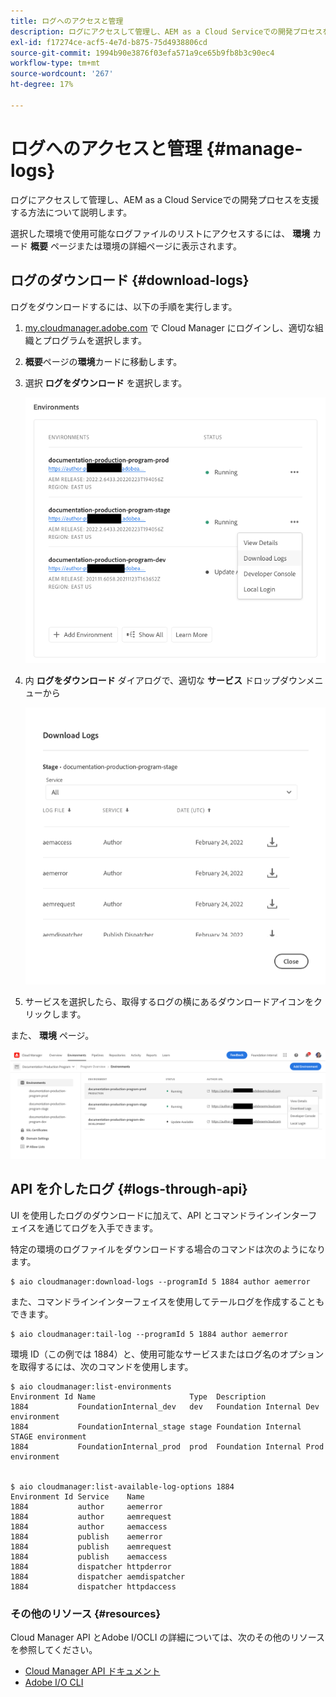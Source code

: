 ```yaml
---
title: ログへのアクセスと管理
description: ログにアクセスして管理し、AEM as a Cloud Serviceでの開発プロセスを支援する方法について説明します。
exl-id: f17274ce-acf5-4e7d-b875-75d4938806cd
source-git-commit: 1994b90e3876f03efa571a9ce65b9fb8b3c90ec4
workflow-type: tm+mt
source-wordcount: '267'
ht-degree: 17%

---
```



# ログへのアクセスと管理 {#manage-logs}

ログにアクセスして管理し、AEM as a Cloud Serviceでの開発プロセスを支援する方法について説明します。

選択した環境で使用可能なログファイルのリストにアクセスするには、 **環境** カード **概要** ページまたは環境の詳細ページに表示されます。

## ログのダウンロード {#download-logs}

ログをダウンロードするには、以下の手順を実行します。

1. [my.cloudmanager.adobe.com](https://my.cloudmanager.adobe.com/) で Cloud Manager にログインし、適切な組織とプログラムを選択します。

1. **概要**&#x200B;ページの&#x200B;**環境**&#x200B;カードに移動します。

1. 選択 **ログをダウンロード** を選択します。

   ![ログメニュー項目をダウンロード](assets/download-logs1.png)

1. 内 **ログをダウンロード** ダイアログで、適切な **サービス** ドロップダウンメニューから

   ![ログをダウンロードダイアログ](assets/download-preview.png)

1. サービスを選択したら、取得するログの横にあるダウンロードアイコンをクリックします。

また、 **環境** ページ。

![環境画面からのログ](assets/download-logs.png)

## API を介したログ {#logs-through-api}

UI を使用したログのダウンロードに加えて、API とコマンドラインインターフェイスを通じてログを入手できます。

特定の環境のログファイルをダウンロードする場合のコマンドは次のようになります。

```shell
$ aio cloudmanager:download-logs --programId 5 1884 author aemerror
```

また、コマンドラインインターフェイスを使用してテールログを作成することもできます。

```shell
$ aio cloudmanager:tail-log --programId 5 1884 author aemerror
```

環境 ID（この例では 1884）と、使用可能なサービスまたはログ名のオプションを取得するには、次のコマンドを使用します。

```shell
$ aio cloudmanager:list-environments
Environment Id Name                     Type  Description                          
1884           FoundationInternal_dev   dev   Foundation Internal Dev environment  
1884           FoundationInternal_stage stage Foundation Internal STAGE environment
1884           FoundationInternal_prod  prod  Foundation Internal Prod environment
 
 
$ aio cloudmanager:list-available-log-options 1884
Environment Id Service    Name         
1884           author     aemerror     
1884           author     aemrequest   
1884           author     aemaccess    
1884           publish    aemerror     
1884           publish    aemrequest   
1884           publish    aemaccess    
1884           dispatcher httpderror   
1884           dispatcher aemdispatcher
1884           dispatcher httpdaccess
```

### その他のリソース {#resources}

Cloud Manager API とAdobe I/OCLI の詳細については、次のその他のリソースを参照してください。

* [Cloud Manager API ドキュメント](https://developer.adobe.com/experience-cloud/cloud-manager/)
* [Adobe I/O CLI](https://github.com/adobe/aio-cli-plugin-cloudmanager)
